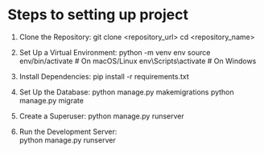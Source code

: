 #  Steps to setting up project

1. Clone the Repository: 
git clone <repository_url>
cd <repository_name>

2. Set Up a Virtual Environment:
python -m venv env
source env/bin/activate  # On macOS/Linux
env\Scripts\activate  # On Windows

3. Install Dependencies:
pip install -r requirements.txt

4. Set Up the Database:
python manage.py makemigrations
python manage.py migrate

5. Create a Superuser:
python manage.py runserver

6. Run the Development Server:\
python manage.py runserver
